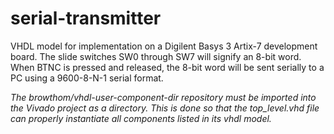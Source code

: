 # serial-transmitter
VHDL model for implementation on a Digilent Basys 3 Artix-7 development board. The slide switches SW0 through SW7 will signify an 8-bit word. When BTNC is pressed and released, the 8-bit word will be sent serially to a PC using a 9600-8-N-1 serial format.

_The browthom/vhdl-user-component-dir repository must be imported into the Vivado project as a directory. This is done so that the top_level.vhd file can properly instantiate all components listed in its vhdl model._
